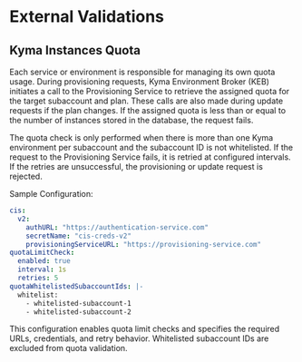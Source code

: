 # External Validations

## Kyma Instances Quota

Each service or environment is responsible for managing its own quota usage. During provisioning requests, Kyma Environment Broker (KEB) initiates a call 
to the Provisioning Service to retrieve the assigned quota for the target subaccount and plan. These calls are also made during update requests if the plan changes.
If the assigned quota is less than or equal to the number of instances stored in the database, the request fails. 

The quota check is only performed when there is more than one Kyma environment per subaccount and the subaccount ID is not whitelisted. If the request to 
the Provisioning Service fails, it is retried at configured intervals. If the retries are unsuccessful, the provisioning or update request is rejected.

Sample Configuration:
```yaml
cis:
  v2:
    authURL: "https://authentication-service.com"
    secretName: "cis-creds-v2"
    provisioningServiceURL: "https://provisioning-service.com"
quotaLimitCheck:
  enabled: true
  interval: 1s
  retries: 5
quotaWhitelistedSubaccountIds: |-
  whitelist:
    - whitelisted-subaccount-1
    - whitelisted-subaccount-2
```
This configuration enables quota limit checks and specifies the required URLs, credentials, and retry behavior. Whitelisted subaccount IDs are excluded from 
quota validation.
